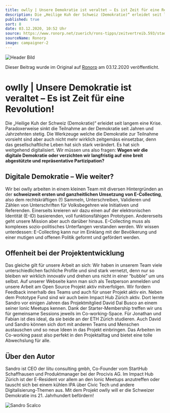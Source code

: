 ```yaml
---
title: owlly | Unsere Demokratie ist veraltet – Es ist Zeit für eine Revolution! 
description: Die „Heilige Kuh der Schweiz (Demokratie)“ erleidet seit langem eine Krise
published: true
sort: 8
date: 03.12.2020, 10:52 Uhr 
source: https://www.ronorp.net/zuerich/rons-tipps/zeitvertreib.593/stadtkolumnen.643/owlly-unsere-demokratie-ist-veraltet-es-ist-zeit-fuer-eine.2101951
sourceName: Ronorp
image: campaigner-2
---
```


![Header Bild](https://static2.ronorp.net/media/mehrronorp/3/image/2101951_1.jpg?1606988916)

Dieser Beitrag wurde im Original auf [Ronorp](https://www.ronorp.net/zuerich/rons-tipps/zeitvertreib.593/stadtkolumnen.643/owlly-unsere-demokratie-ist-veraltet-es-ist-zeit-fuer-eine.2101951) am 03.12.2020 veröffentlicht.

# owlly | Unsere Demokratie ist veraltet – Es ist Zeit für eine Revolution! 

Die „Heilige Kuh der Schweiz (Demokratie)“ erleidet seit langem eine Krise. Paradoxerweise sinkt die Teilnahme an der Demokratie seit Jahren und Jahrzehnten stetig. Die Werkzeuge welche die Demokratie zur Teilnahme vorsieht sind aber auch nicht mehr wirklich zeitgemäss einsetzbar, denn das gesellschaftliche Leben hat sich stark verändert. Es hat sich weitgehend digitalisiert. Wir müssen uns also fragen: **Wagen wir die digitale Demokratie oder verzichten wir langfristig auf eine breit abgestützte und repräsentative Partizipation?**

## **Digitale Demokratie – Wie weiter?**
Wir bei owlly arbeiten in einem kleinen Team mit diversen Hintergründen an der **schweizweit ersten und ganzheitlichen Umsetzung von E-Collecting**, also dem rechtskräftigen (!) Sammeln, Unterschreiben, Validieren und Zählen von Unterschriften für Volksbegehren wie Initiativen und Referenden. Einerseits kreieren wir dazu einen auf der elektronischen Identität (E-ID) basierenden, voll funktionsfähigen Prototypen. Andererseits geht unsere Mission aber auch darüber hinaus. E-Collecting muss als komplexes sozio-politisches Unterfangen verstanden werden. Wir wissen unterdessen: E-Collecting kann nur im Einklang mit der Bevölkerung und einer mutigen und offenen Politik geformt und gefördert werden.

## **Offenheit bei der Projektentwicklung**
Das gleiche gilt für unsere Arbeit an sich: Wir haben in unserem Team viele unterschiedlichen fachliche Profile und sind stark vernetzt, denn nur so bleiben wir wirklich innovativ und drehen uns nicht in einer “bubble” um uns selbst. Auf unserer Webseite kann man sich als Testperson anmelden und unsere Arbeit am Open Source Projekt aktiv mitverfolgen. Wir fordern Feedback innerhalb des Teams und auch für unser Projekt aktiv ein.
Neben dem Prototype Fund sind wir auch beim Impact Hub Zürich aktiv. Dort lernte Sandro vor einigen Jahren das Projektmitglied David Dal Busco an einem seiner Ionic Meetups kennen. Dank der Starter-Membership treffen wir uns für gemeinsame Sessions jeweils im Co-working-Space. Für Jonathan und Fabian ist dies ideal, da sie beide an der ETH Zürich studieren. Auch David und Sandro können sich dort mit anderen Teams und Menschen austauschen und so neue Ideen in das Projekt einbringen. Das Arbeiten im Co-working passt also perfekt in den Projektalltag und bietet eine tolle Abwechslung für alle.

## **Über den Autor**
Sandro ist CEO der liitu consulting gmbh, Co-Founder vom StartHub Schaffhausen und Produktmanager bei der Procivis AG. Im Impact Hub Zürich ist der E-Resident vor allem an den Ionic Meetups anzutreffen oder tauscht sich bei einem kühlen IPA über Civic Tech und andere Digitalisierung-Themen aus. Mit dem Projekt owlly will er die Schweizer Demokratie ins 21. Jahrhundert befördern!

![Sandro Scalco](https://www.ronorp.net/media/12994.png)